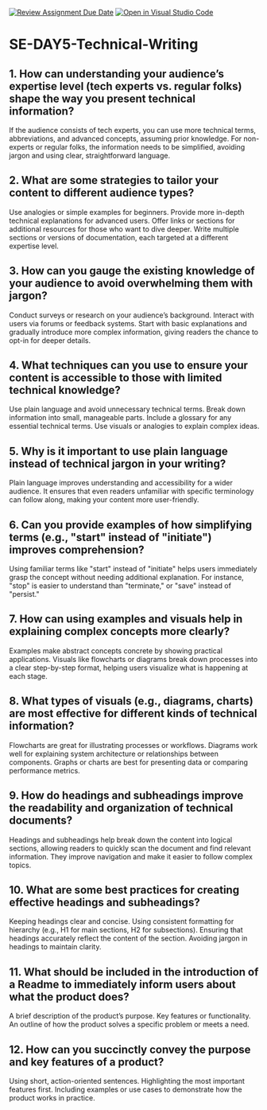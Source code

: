 [![Review Assignment Due Date](https://classroom.github.com/assets/deadline-readme-button-22041afd0340ce965d47ae6ef1cefeee28c7c493a6346c4f15d667ab976d596c.svg)](https://classroom.github.com/a/zsAR-pyY)
[![Open in Visual Studio Code](https://classroom.github.com/assets/open-in-vscode-2e0aaae1b6195c2367325f4f02e2d04e9abb55f0b24a779b69b11b9e10269abc.svg)](https://classroom.github.com/online_ide?assignment_repo_id=15875170&assignment_repo_type=AssignmentRepo)
# SE-DAY5-Technical-Writing
## 1. How can understanding your audience’s expertise level (tech experts vs. regular folks) shape the way you present technical information?
If the  audience consists of tech experts, you can use more technical terms, abbreviations, and advanced concepts, assuming prior knowledge. For non-experts or regular folks, the information needs to be simplified, avoiding jargon and using clear, straightforward language.

## 2. What are some strategies to tailor your content to different audience types?
Use analogies or simple examples for beginners.
Provide more in-depth technical explanations for advanced users.
Offer links or sections for additional resources for those who want to dive deeper.
Write multiple sections or versions of documentation, each targeted at a different expertise level.

## 3. How can you gauge the existing knowledge of your audience to avoid overwhelming them with jargon?
Conduct surveys or research on your audience’s background.
Interact with users via forums or feedback systems.
Start with basic explanations and gradually introduce more complex information, giving readers the chance to opt-in for deeper details.

## 4. What techniques can you use to ensure your content is accessible to those with limited technical knowledge?
Use plain language and avoid unnecessary technical terms.
Break down information into small, manageable parts.
Include a glossary for any essential technical terms.
Use visuals or analogies to explain complex ideas.

## 5. Why is it important to use plain language instead of technical jargon in your writing?
Plain language improves understanding and accessibility for a wider audience. It ensures that even readers unfamiliar with specific terminology can follow along, making your content more user-friendly.

## 6. Can you provide examples of how simplifying terms (e.g., "start" instead of "initiate") improves comprehension?
Using familiar terms like "start" instead of "initiate" helps users immediately grasp the concept without needing additional explanation. For instance, "stop" is easier to understand than "terminate," or "save" instead of "persist."

## 7. How can using examples and visuals help in explaining complex concepts more clearly?
Examples make abstract concepts concrete by showing practical applications. Visuals like flowcharts or diagrams break down processes into a clear step-by-step format, helping users visualize what is happening at each stage.

## 8. What types of visuals (e.g., diagrams, charts) are most effective for different kinds of technical information?
Flowcharts are great for illustrating processes or workflows.
Diagrams work well for explaining system architecture or relationships between components.
Graphs or charts are best for presenting data or comparing performance metrics.

## 9. How do headings and subheadings improve the readability and organization of technical documents?
Headings and subheadings help break down the content into logical sections, allowing readers to quickly scan the document and find relevant information. They improve navigation and make it easier to follow complex topics.

## 10. What are some best practices for creating effective headings and subheadings?
Keeping headings clear and concise.
Using consistent formatting for hierarchy (e.g., H1 for main sections, H2 for subsections).
Ensuring that headings accurately reflect the content of the section.
Avoiding jargon in headings to maintain clarity.

## 11. What should be included in the introduction of a Readme to immediately inform users about what the product does?
A brief description of the product’s purpose.
Key features or functionality.
An outline of how the product solves a specific problem or meets a need.

## 12. How can you succinctly convey the purpose and key features of a product?
Using short, action-oriented sentences.
Highlighting the most important features first.
Including examples or use cases to demonstrate how the product works in practice.







